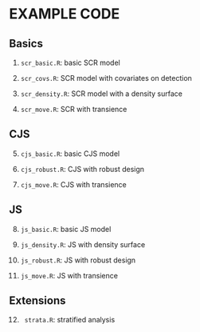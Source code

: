 # EXAMPLE CODE 

## Basics 
1. <code>scr_basic.R</code>: basic SCR model

2. <code>scr_covs.R</code>: SCR model with covariates on detection

3. <code>scr_density.R</code>: SCR model with a density surface

4. <code>scr_move.R</code>: SCR with transience

## CJS 

5. <code>cjs_basic.R</code>: basic CJS model 

6. <code>cjs_robust.R</code>: CJS with robust design

7. <code>cjs_move.R</code>: CJS with transience

## JS 

8. <code>js_basic.R</code>: basic JS model 

9. <code>js_density.R</code>: JS with density surface 

10. <code>js_robust.R</code>: JS with robust design 

11. <code>js_move.R</code>: JS with transience

## Extensions 

12. <code> strata.R</code>: stratified analysis 



